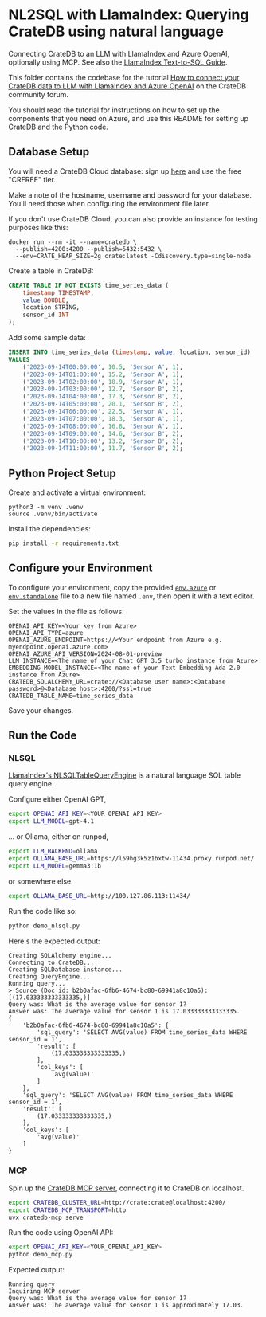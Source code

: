 # NL2SQL with LlamaIndex: Querying CrateDB using natural language

Connecting CrateDB to an LLM with LlamaIndex and Azure OpenAI,
optionally using MCP. See also the [LlamaIndex Text-to-SQL Guide].

This folder contains the codebase for the tutorial 
[How to connect your CrateDB data to LLM with LlamaIndex and Azure OpenAI]
on the CrateDB community forum.

You should read the tutorial for instructions on how to set up the components
that you need on Azure, and use this README for setting up CrateDB and the
Python code.

## Database Setup

You will need a CrateDB Cloud database: sign up [here](https://console.cratedb.cloud/) and use the free "CRFREE" tier.

Make a note of the hostname, username and password for your database.  You'll need those when configuring the environment file later.

If you don't use CrateDB Cloud, you can also provide an instance for testing
purposes like this:

```shell
docker run --rm -it --name=cratedb \
  --publish=4200:4200 --publish=5432:5432 \
  --env=CRATE_HEAP_SIZE=2g crate:latest -Cdiscovery.type=single-node
```

Create a table in CrateDB:

```sql
CREATE TABLE IF NOT EXISTS time_series_data (
    timestamp TIMESTAMP,
    value DOUBLE,
    location STRING,
    sensor_id INT
);
```

Add some sample data:

```sql
INSERT INTO time_series_data (timestamp, value, location, sensor_id)
VALUES
    ('2023-09-14T00:00:00', 10.5, 'Sensor A', 1),
    ('2023-09-14T01:00:00', 15.2, 'Sensor A', 1),
    ('2023-09-14T02:00:00', 18.9, 'Sensor A', 1),
    ('2023-09-14T03:00:00', 12.7, 'Sensor B', 2),
    ('2023-09-14T04:00:00', 17.3, 'Sensor B', 2),
    ('2023-09-14T05:00:00', 20.1, 'Sensor B', 2),
    ('2023-09-14T06:00:00', 22.5, 'Sensor A', 1),
    ('2023-09-14T07:00:00', 18.3, 'Sensor A', 1),
    ('2023-09-14T08:00:00', 16.8, 'Sensor A', 1),
    ('2023-09-14T09:00:00', 14.6, 'Sensor B', 2),
    ('2023-09-14T10:00:00', 13.2, 'Sensor B', 2),
    ('2023-09-14T11:00:00', 11.7, 'Sensor B', 2);
```

## Python Project Setup

Create and activate a virtual environment:

```shell
python3 -m venv .venv
source .venv/bin/activate
```

Install the dependencies:

```bash
pip install -r requirements.txt
```

## Configure your Environment

To configure your environment, copy the provided [`env.azure`](./env.azure) or [`env.standalone`](./env.standalone) file to a new file named `.env`, then open it with a text editor.

Set the values in the file as follows:

```
OPENAI_API_KEY=<Your key from Azure>
OPENAI_API_TYPE=azure
OPENAI_AZURE_ENDPOINT=https://<Your endpoint from Azure e.g. myendpoint.openai.azure.com>
OPENAI_AZURE_API_VERSION=2024-08-01-preview
LLM_INSTANCE=<The name of your Chat GPT 3.5 turbo instance from Azure>
EMBEDDING_MODEL_INSTANCE=<The name of your Text Embedding Ada 2.0 instance from Azure>
CRATEDB_SQLALCHEMY_URL=crate://<Database user name>:<Database password>@<Database host>:4200/?ssl=true
CRATEDB_TABLE_NAME=time_series_data
```

Save your changes. 

## Run the Code

### NLSQL

[LlamaIndex's NLSQLTableQueryEngine] is a natural language SQL table query engine.

Configure either OpenAI GPT,
```bash
export OPENAI_API_KEY=<YOUR_OPENAI_API_KEY>
export LLM_MODEL=gpt-4.1
```
... or Ollama, either on runpod,
```bash
export LLM_BACKEND=ollama
export OLLAMA_BASE_URL=https://l59hg3k5z1bxtw-11434.proxy.runpod.net/
export LLM_MODEL=gemma3:1b
```
or somewhere else.
```bash
export OLLAMA_BASE_URL=http://100.127.86.113:11434/
```

Run the code like so:
```bash
python demo_nlsql.py
```

Here's the expected output:
```text
Creating SQLAlchemy engine...
Connecting to CrateDB...
Creating SQLDatabase instance...
Creating QueryEngine...
Running query...
> Source (Doc id: b2b0afac-6fb6-4674-bc80-69941a8c10a5): [(17.033333333333335,)]
Query was: What is the average value for sensor 1?
Answer was: The average value for sensor 1 is 17.033333333333335.
{
    'b2b0afac-6fb6-4674-bc80-69941a8c10a5': {
        'sql_query': 'SELECT AVG(value) FROM time_series_data WHERE sensor_id = 1', 
        'result': [
            (17.033333333333335,)
        ], 
        'col_keys': [
            'avg(value)'
        ]
    }, 
    'sql_query': 'SELECT AVG(value) FROM time_series_data WHERE sensor_id = 1', 
    'result': [
        (17.033333333333335,)
    ], 
    'col_keys': [
        'avg(value)'
    ]
}
```

### MCP

Spin up the [CrateDB MCP server], connecting it to CrateDB on localhost.
```bash
export CRATEDB_CLUSTER_URL=http://crate:crate@localhost:4200/
export CRATEDB_MCP_TRANSPORT=http
uvx cratedb-mcp serve
```

Run the code using OpenAI API:
```bash
export OPENAI_API_KEY=<YOUR_OPENAI_API_KEY>
python demo_mcp.py
```
Expected output:
```text
Running query
Inquiring MCP server
Query was: What is the average value for sensor 1?
Answer was: The average value for sensor 1 is approximately 17.03.
```


[CrateDB MCP server]: https://cratedb.com/docs/guide/integrate/mcp/cratedb-mcp.html
[How to connect your CrateDB data to LLM with LlamaIndex and Azure OpenAI]: https://community.cratedb.com/t/how-to-connect-your-cratedb-data-to-llm-with-llamaindex-and-azure-openai/1612
[LlamaIndex's NLSQLTableQueryEngine]: https://docs.llamaindex.ai/en/stable/api_reference/query_engine/NL_SQL_table/
[LlamaIndex Text-to-SQL Guide]: https://docs.llamaindex.ai/en/stable/examples/index_structs/struct_indices/SQLIndexDemo/
